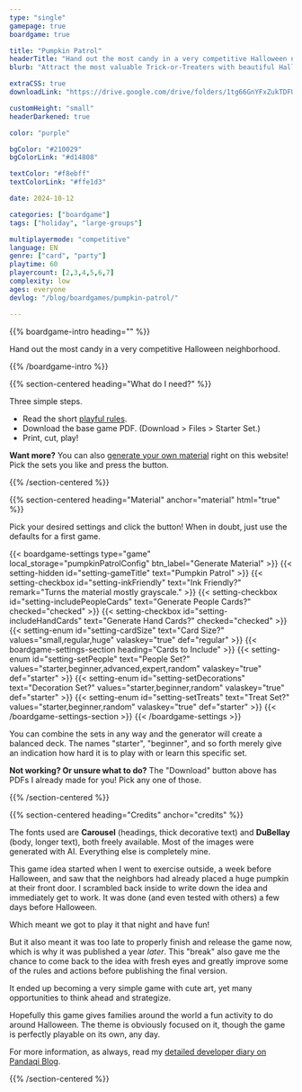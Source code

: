 ```yaml
---
type: "single"
gamepage: true
boardgame: true

title: "Pumpkin Patrol"
headerTitle: "Hand out the most candy in a very competitive Halloween neighborhood."
blurb: "Attract the most valuable Trick-or-Treaters with beautiful Halloween decorations, but don't forget to collect enough candy to actually make them happy!"

extraCSS: true
downloadLink: "https://drive.google.com/drive/folders/1tg66GnYFxZukTDFUGoSjGIpr9BlU3Wy8"

customHeight: "small"
headerDarkened: true

color: "purple"

bgColor: "#210029"
bgColorLink: "#d14808"

textColor: "#f8ebff"
textColorLink: "#ffe1d3"

date: 2024-10-12

categories: ["boardgame"]
tags: ["holiday", "large-groups"]

multiplayermode: "competitive"
language: EN
genre: ["card", "party"]
playtime: 60
playercount: [2,3,4,5,6,7]
complexity: low
ages: everyone
devlog: "/blog/boardgames/pumpkin-patrol/"

---
```



{{% boardgame-intro heading="" %}}

Hand out the most candy in a very competitive Halloween neighborhood.

{{% /boardgame-intro %}}

{{% section-centered heading="What do I need?" %}}

Three simple steps.
* Read the short [playful rules](rules).
* Download the base game PDF. (Download > Files > Starter Set.)
* Print, cut, play!

**Want more?** You can also [generate your own material](#material) right on this website! Pick the sets you like and press the button.

{{% /section-centered %}}

{{% section-centered heading="Material" anchor="material" html="true" %}}

<p>Pick your desired settings and click the button! When in doubt, just use the defaults for a first game.</p>

{{< boardgame-settings type="game" local_storage="pumpkinPatrolConfig" btn_label="Generate Material" >}}
	{{< setting-hidden id="setting-gameTitle" text="Pumpkin Patrol" >}}
  {{< setting-checkbox id="setting-inkFriendly" text="Ink Friendly?" remark="Turns the material mostly grayscale." >}}
  {{< setting-checkbox id="setting-includePeopleCards" text="Generate People Cards?" checked="checked" >}}
  {{< setting-checkbox id="setting-includeHandCards" text="Generate Hand Cards?" checked="checked" >}}
  {{< setting-enum id="setting-cardSize" text="Card Size?" values="small,regular,huge" valaskey="true" def="regular" >}}
  {{< boardgame-settings-section heading="Cards to Include" >}}
{{< setting-enum id="setting-setPeople" text="People Set?" values="starter,beginner,advanced,expert,random" valaskey="true" def="starter" >}}
{{< setting-enum id="setting-setDecorations" text="Decoration Set?" values="starter,beginner,random" valaskey="true" def="starter" >}}
{{< setting-enum id="setting-setTreats" text="Treat Set?" values="starter,beginner,random" valaskey="true" def="starter" >}}
  {{< /boardgame-settings-section >}}
{{< /boardgame-settings >}}

<p class="settings-remark">You can combine the sets in any way and the generator will create a balanced deck. The names "starter", "beginner", and so forth merely give an indication how hard it is to play with or learn this specific set.</p>

<p class="settings-remark"><strong>Not working? Or unsure what to do?</strong> The "Download" button above has PDFs I already made for you! Pick any one of those.</p>

{{% /section-centered %}}

{{% section-centered heading="Credits" anchor="credits" %}}

The fonts used are **Carousel** (headings, thick decorative text) and **DuBellay** (body, longer text), both freely available. Most of the images were generated with AI. Everything else is completely mine.

This game idea started when I went to exercise outside, a week before Halloween, and saw that the neighbors had already placed a huge pumpkin at their front door. I scrambled back inside to write down the idea and immediately get to work. It was done (and even tested with others) a few days before Halloween.

Which meant we got to play it that night and have fun! 

But it also meant it was too late to properly finish and release the game now, which is why it was published a year _later_. This "break" also gave me the chance to come back to the idea with fresh eyes and greatly improve some of the rules and actions before publishing the final version.

It ended up becoming a very simple game with cute art, yet many opportunities to think ahead and strategize.

Hopefully this game gives families around the world a fun activity to do around Halloween. The theme is obviously focused on it, though the game is perfectly playable on its own, any day.

For more information, as always, read my [detailed developer diary on Pandaqi Blog](/blog/boardgames/pumpkin-patrol).

{{% /section-centered %}}